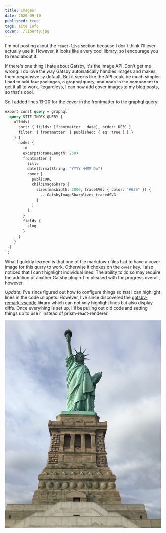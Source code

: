 ```yaml
---
title: Images
date: 2020-09-10
published: true
tags: site info
cover: ./liberty.jpg
---
```


I'm not posting about the `react-live` section because I don't think I'll ever actually use it. However, it looks like a very cool library, so I encourage you to read about it.

If there's one thing I hate about Gatsby, it's the image API. Don't get me wrong: I do love the way Gatsby automatically handles images and makes them responsive by default. But it seems like the API could be much simpler. I had to add four packages, a graphql query, and code in the component to get it all to work. Regardless, I can now add cover images to my blog posts, so that's cool.

So I added lines 13-20 for the cover in the frontmatter to the graphql query:

```graphql
export const query = graphql`
  query SITE_INDEX_QUERY {
    allMdx(
      sort: { fields: [frontmatter___date], order: DESC }
      filter: { frontmatter: { published: { eq: true } } }
    ) {
      nodes {
        id
        excerpt(pruneLength: 250)
        frontmatter {
          title
          date(formatString: "YYYY MMMM Do")
          cover {
            publicURL
            childImageSharp {
              sizes(maxWidth: 2000, traceSVG: { color: "#639" }) {
                ...GatsbyImageSharpSizes_tracedSVG
              }
            }
          }
        }
        fields {
          slug
        }
      }
    }
  }
`;
```

What I quickly learned is that one of the markdown files had to have a cover image for this query to work. Otherwise it chokes on the `cover` key. I also noticed that I can't highlight individual lines. The ability to do so may require the addition of another Gatsby plugin. I'm pleased with the progress overall, however.

_Update_: I've since figured out how to configure things so that I can highlight lines in the code snippets. However, I've since discovered the [gatsby-remark-vscode](https://www.gatsbyjs.org/packages/gatsby-remark-vscode/) library which can not only highlight lines but also display diffs. Once everything is set up, I'll be pulling out old code and setting things up to use it instead of prism-react-renderer.

![the statue](liberty.jpg)
